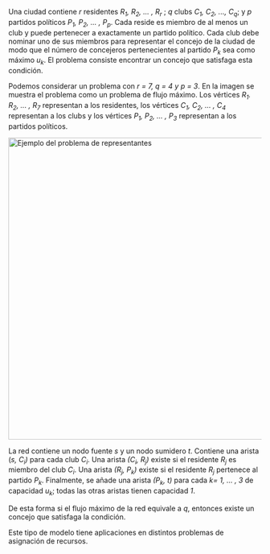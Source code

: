 Una ciudad contiene *r* residentes *R<sub>1</sub>, R<sub>2</sub>, ... , R<sub>r</sub>* ; *q* clubs *C<sub>1</sub>, C<sub>2</sub>, ..., C<sub>q</sub>*; y *p* partidos políticos *P<sub>1</sub>, P<sub>2</sub>, ... , P<sub>p</sub>*. Cada reside es miembro de al menos un club y puede pertenecer a exactamente un partido político. Cada club debe nominar uno de sus miembros para representar el concejo de la ciudad de modo que el número de concejeros pertenecientes al partido *P<sub>k</sub>* sea como máximo *u<sub>k</sub>*. El problema consiste encontrar un concejo que satisfaga esta condición. 

Podemos considerar un problema con *r = 7, q = 4 y p = 3*. En la imagen se muestra el problema como un problema de flujo máximo. Los vértices *R<sub>1</sub>. R<sub>2</sub>, ... , R<sub>7</sub>* representan a los residentes, los vértices *C<sub>1</sub>, C<sub>2</sub>, ... , C<sub>4</sub>* representan a los clubs y los vértices *P<sub>1</sub>, P<sub>2</sub>, ... , P<sub>3</sub>* representan a los partidos políticos.

<img alt="Ejemplo del problema de representantes" src="/img/Ayuda/Aplicaciones/Representantes/ProblemaRepresentantes.png" width="600em" />

La red contiene un nodo fuente *s* y un nodo sumidero *t*. Contiene una arista (*s, C<sub>i</sub>)* para cada club *C<sub>i</sub>*. Una arista *(C<sub>i</sub>, R<sub>j</sub>)* existe si el residente *R<sub>j</sub>* es miembro del club *C<sub>i</sub>*. Una arista *(R<sub>j</sub>, P<sub>k</sub>)* existe si el residente *R<sub>j</sub>* pertenece al partido *P<sub>k</sub>*. Finalmente, se añade una arista *(P<sub>k</sub>, t)* para cada *k= 1, ... , 3* de capacidad *u<sub>k</sub>*; todas las otras aristas tienen capacidad *1*.

De esta forma si el flujo máximo de la red equivale a *q*, entonces existe un concejo que satisfaga la condición.

Este tipo de modelo tiene aplicaciones en distintos problemas de asignación de recursos. 

